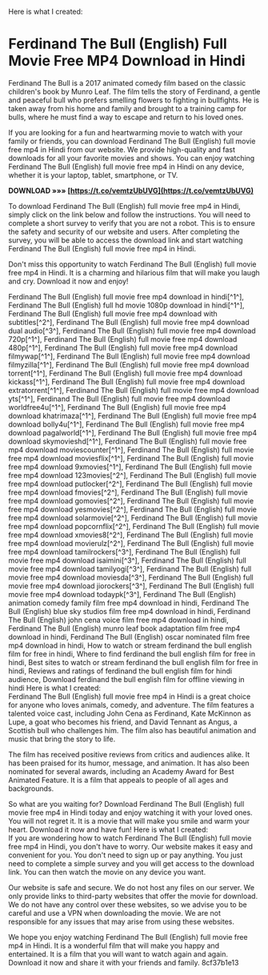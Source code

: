 Here is what I created:  
# Ferdinand The Bull (English) Full Movie Free MP4 Download in Hindi
 
Ferdinand The Bull is a 2017 animated comedy film based on the classic children's book by Munro Leaf. The film tells the story of Ferdinand, a gentle and peaceful bull who prefers smelling flowers to fighting in bullfights. He is taken away from his home and family and brought to a training camp for bulls, where he must find a way to escape and return to his loved ones.
 
If you are looking for a fun and heartwarming movie to watch with your family or friends, you can download Ferdinand The Bull (English) full movie free mp4 in Hindi from our website. We provide high-quality and fast downloads for all your favorite movies and shows. You can enjoy watching Ferdinand The Bull (English) full movie free mp4 in Hindi on any device, whether it is your laptop, tablet, smartphone, or TV.
 
**DOWNLOAD »»» [https://t.co/vemtzUbUVG](https://t.co/vemtzUbUVG)**


 
To download Ferdinand The Bull (English) full movie free mp4 in Hindi, simply click on the link below and follow the instructions. You will need to complete a short survey to verify that you are not a robot. This is to ensure the safety and security of our website and users. After completing the survey, you will be able to access the download link and start watching Ferdinand The Bull (English) full movie free mp4 in Hindi.
 
Don't miss this opportunity to watch Ferdinand The Bull (English) full movie free mp4 in Hindi. It is a charming and hilarious film that will make you laugh and cry. Download it now and enjoy!
 
Ferdinand The Bull (English) full movie free mp4 download in hindi[^1^],  Ferdinand The Bull (English) full hd movie 1080p download in hindi[^1^],  Ferdinand The Bull (English) full movie free mp4 download with subtitles[^2^],  Ferdinand The Bull (English) full movie free mp4 download dual audio[^3^],  Ferdinand The Bull (English) full movie free mp4 download 720p[^1^],  Ferdinand The Bull (English) full movie free mp4 download 480p[^1^],  Ferdinand The Bull (English) full movie free mp4 download filmywap[^1^],  Ferdinand The Bull (English) full movie free mp4 download filmyzilla[^1^],  Ferdinand The Bull (English) full movie free mp4 download torrent[^1^],  Ferdinand The Bull (English) full movie free mp4 download kickass[^1^],  Ferdinand The Bull (English) full movie free mp4 download extratorrent[^1^],  Ferdinand The Bull (English) full movie free mp4 download yts[^1^],  Ferdinand The Bull (English) full movie free mp4 download worldfree4u[^1^],  Ferdinand The Bull (English) full movie free mp4 download khatrimaza[^1^],  Ferdinand The Bull (English) full movie free mp4 download bolly4u[^1^],  Ferdinand The Bull (English) full movie free mp4 download pagalworld[^1^],  Ferdinand The Bull (English) full movie free mp4 download skymovieshd[^1^],  Ferdinand The Bull (English) full movie free mp4 download moviescounter[^1^],  Ferdinand The Bull (English) full movie free mp4 download moviesflix[^1^],  Ferdinand The Bull (English) full movie free mp4 download 9xmovies[^1^],  Ferdinand The Bull (English) full movie free mp4 download 123movies[^2^],  Ferdinand The Bull (English) full movie free mp4 download putlocker[^2^],  Ferdinand The Bull (English) full movie free mp4 download fmovies[^2^],  Ferdinand The Bull (English) full movie free mp4 download gomovies[^2^],  Ferdinand The Bull (English) full movie free mp4 download yesmovies[^2^],  Ferdinand The Bull (English) full movie free mp4 download solarmovie[^2^],  Ferdinand The Bull (English) full movie free mp4 download popcornflix[^2^],  Ferdinand The Bull (English) full movie free mp4 download xmovies8[^2^],  Ferdinand The Bull (English) full movie free mp4 download movierulz[^2^],  Ferdinand The Bull (English) full movie free mp4 download tamilrockers[^3^],  Ferdinand The Bull (English) full movie free mp4 download isaimini[^3^],  Ferdinand The Bull (English) full movie free mp4 download tamilyogi[^3^],  Ferdinand The Bull (English) full movie free mp4 download moviesda[^3^],  Ferdinand The Bull (English) full movie free mp4 download jiorockers[^3^],  Ferdinand The Bull (English) full movie free mp4 download todaypk[^3^],  Ferdinand The Bull (English) animation comedy family film free mp4 download in hindi,  Ferdinand The Bull (English) blue sky studios film free mp4 download in hindi,  Ferdinand The Bull (English) john cena voice film free mp4 download in hindi,  Ferdinand The Bull (English) munro leaf book adaptation film free mp4 download in hindi,  Ferdinand The Bull (English) oscar nominated film free mp4 download in hindi,  How to watch or stream ferdinand the bull english film for free in hindi,  Where to find ferdinand the bull english film for free in hindi,  Best sites to watch or stream ferdinand the bull english film for free in hindi,  Reviews and ratings of ferdinand the bull english film for hindi audience,  Download ferdinand the bull english film for offline viewing in hindi
 Here is what I created:  
Ferdinand The Bull (English) full movie free mp4 in Hindi is a great choice for anyone who loves animals, comedy, and adventure. The film features a talented voice cast, including John Cena as Ferdinand, Kate McKinnon as Lupe, a goat who becomes his friend, and David Tennant as Angus, a Scottish bull who challenges him. The film also has beautiful animation and music that bring the story to life.
 
The film has received positive reviews from critics and audiences alike. It has been praised for its humor, message, and animation. It has also been nominated for several awards, including an Academy Award for Best Animated Feature. It is a film that appeals to people of all ages and backgrounds.
 
So what are you waiting for? Download Ferdinand The Bull (English) full movie free mp4 in Hindi today and enjoy watching it with your loved ones. You will not regret it. It is a movie that will make you smile and warm your heart. Download it now and have fun!
 Here is what I created:  
If you are wondering how to watch Ferdinand The Bull (English) full movie free mp4 in Hindi, you don't have to worry. Our website makes it easy and convenient for you. You don't need to sign up or pay anything. You just need to complete a simple survey and you will get access to the download link. You can then watch the movie on any device you want.
 
Our website is safe and secure. We do not host any files on our server. We only provide links to third-party websites that offer the movie for download. We do not have any control over these websites, so we advise you to be careful and use a VPN when downloading the movie. We are not responsible for any issues that may arise from using these websites.
 
We hope you enjoy watching Ferdinand The Bull (English) full movie free mp4 in Hindi. It is a wonderful film that will make you happy and entertained. It is a film that you will want to watch again and again. Download it now and share it with your friends and family.
 8cf37b1e13
 
